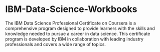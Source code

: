 # IBM-Data-Science-Workbooks
 The IBM Data Science Professional Certificate on Coursera is a comprehensive program designed to provide learners with the skills and knowledge needed to pursue a career in data science. This certificate program is developed by IBM in collaboration with leading industry professionals and covers a wide range of topics.
